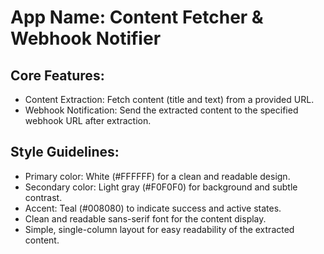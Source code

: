 # **App Name**: Content Fetcher & Webhook Notifier

## Core Features:

- Content Extraction: Fetch content (title and text) from a provided URL.
- Webhook Notification: Send the extracted content to the specified webhook URL after extraction.

## Style Guidelines:

- Primary color: White (#FFFFFF) for a clean and readable design.
- Secondary color: Light gray (#F0F0F0) for background and subtle contrast.
- Accent: Teal (#008080) to indicate success and active states.
- Clean and readable sans-serif font for the content display.
- Simple, single-column layout for easy readability of the extracted content.